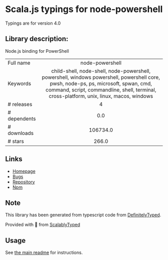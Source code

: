 
# Scala.js typings for node-powershell

Typings are for version 4.0

## Library description:
Node.js binding for PowerShell

|                    |                 |
| ------------------ | :-------------: |
| Full name          | node-powershell |
| Keywords           | child-shell, node-shell, node-powershell, powershell, windows powershell, powershell core, pwsh, node-ps, ps, microsoft, spwan, cmd, command, script, commandline, shell, terminal, cross-platform, unix, linux, macos, windows |
| # releases         | 4 |
| # dependents       | 0.0 |
| # downloads        | 106734.0 |
| # stars            | 266.0 |

## Links
- [Homepage](https://github.com/rannn505/child-shell/tree/master/packages/node-powershell#readme)
- [Bugs](https://github.com/rannn505/child-shell/issues)
- [Repository](https://github.com/rannn505/child-shell)
- [Npm](https://www.npmjs.com/package/node-powershell)
    


## Note
This library has been generated from typescript code from [DefinitelyTyped](https://definitelytyped.org).

Provided with :purple_heart: from [ScalablyTyped](https://github.com/oyvindberg/ScalablyTyped)

## Usage
See [the main readme](../../readme.md) for instructions.


